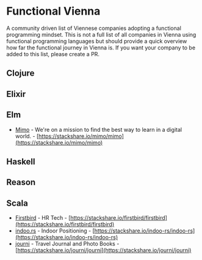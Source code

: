 # Functional Vienna

A community driven list of Viennese companies adopting a functional programming mindset. This is not a full list of all companies in Vienna using functional programming languages but should provide a quick overview how far the functional journey in Vienna is. If you want your company to be added to this list, please create a PR.

## Clojure

## Elixir

## Elm
* [Mimo](https://getmimo.com) - We're on a mission to find the best way to learn in a digital world. - [https://stackshare.io/mimo/mimo](https://stackshare.io/mimo/mimo)

## Haskell

## Reason

## Scala
* [Firstbird](https://www.firstbird.com/en/) - HR Tech - [https://stackshare.io/firstbird/firstbird](https://stackshare.io/firstbird/firstbird)
* [indoo.rs](https://indoo.rs) - Indoor Positioning - [https://stackshare.io/indoo-rs/indoo-rs](https://stackshare.io/indoo-rs/indoo-rs)
* [journi](https://www.journiapp.com) - Travel Journal and Photo Books - [https://stackshare.io/journi/journi](https://stackshare.io/journi/journi)
